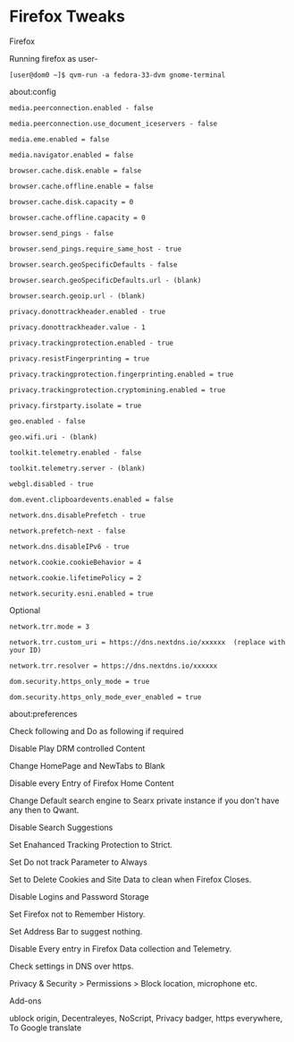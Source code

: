 # Firefox Tweaks

Firefox

Running firefox as user-

    [user@dom0 ~]$ qvm-run -a fedora-33-dvm gnome-terminal

about:config


    media.peerconnection.enabled - false

    media.peerconnection.use_document_iceservers - false 

    media.eme.enabled = false

    media.navigator.enabled = false

    browser.cache.disk.enable = false

    browser.cache.offline.enable = false

    browser.cache.disk.capacity = 0

    browser.cache.offline.capacity = 0
    
    browser.send_pings - false

    browser.send_pings.require_same_host - true

    browser.search.geoSpecificDefaults - false

    browser.search.geoSpecificDefaults.url - (blank)

    browser.search.geoip.url - (blank)

    privacy.donottrackheader.enabled - true

    privacy.donottrackheader.value - 1

    privacy.trackingprotection.enabled - true 
    
    privacy.resistFingerprinting = true

    privacy.trackingprotection.fingerprinting.enabled = true

    privacy.trackingprotection.cryptomining.enabled = true

    privacy.firstparty.isolate = true

    geo.enabled - false

    geo.wifi.uri - (blank) 
 
    toolkit.telemetry.enabled - false

    toolkit.telemetry.server - (blank) 
    
    webgl.disabled - true

    dom.event.clipboardevents.enabled = false

    network.dns.disablePrefetch - true

    network.prefetch-next - false

    network.dns.disableIPv6 - true

    network.cookie.cookieBehavior = 4

    network.cookie.lifetimePolicy = 2

    network.security.esni.enabled = true
    
Optional    
    
    network.trr.mode = 3
    
    network.trr.custom_uri = https://dns.nextdns.io/xxxxxx  (replace with your ID)
    
    network.trr.resolver = https://dns.nextdns.io/xxxxxx
    
    dom.security.https_only_mode = true
    
    dom.security.https_only_mode_ever_enabled = true


about:preferences


Check following and Do as following if required


Disable Play DRM controlled Content

Change HomePage and NewTabs to Blank

Disable every Entry of Firefox Home Content

Change Default search engine to Searx private instance if you don't have any then to Qwant.

Disable Search Suggestions

Set Enahanced Tracking Protection to Strict.

Set Do not track Parameter to Always

Set to Delete Cookies and Site Data to clean when Firefox Closes.

Disable Logins and Password Storage

Set Firefox not to Remember History.

Set Address Bar to suggest nothing.

Disable Every entry in Firefox Data collection and Telemetry.

Check settings in DNS over https.

Privacy & Security > Permissions > Block location, microphone etc.



Add-ons

   ublock origin, Decentraleyes, NoScript, Privacy badger, https everywhere, To Google translate
